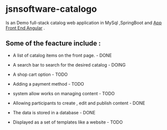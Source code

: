 # jsnsoftware-catalogo

Is an Demo full-stack catalog web application in MySql ,SpringBoot and [App Front End Angular](https://github.com/sleevs/jsn-interface-catalogo) .  

Some of the feacture include :
----------------------------------

- A list of catalog items on the front page. - DONE 

- A search bar to search for the desired catalog - DOING

- A shop cart option - TODO

- Adding a payment method - TODO

- system allow works on managing content - TODO

- Allowing participants to create , edit and publish content - DONE

- The data is stored in a database - DONE

- Displayed as a set of templates like a website - TODO

